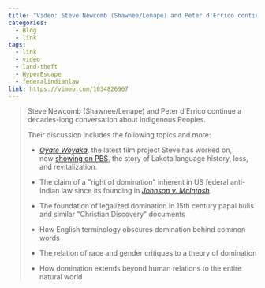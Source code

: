 ```yaml
---
title: "Video: Steve Newcomb (Shawnee/Lenape) and Peter d'Errico continue a decades-long conversation about Indigenous Peoples"
categories:
  - Blog
  - link
tags:
  - link
  - video
  - land-theft
  - HyperEscape
  - federalindianlaw
link: https://vimeo.com/1034826967
---
```


<blockquote>
Steve Newcomb (Shawnee/Lenape) and Peter d'Errico continue a decades-long conversation about Indigenous Peoples.

Their discussion includes the following topics and more:

-   [*Oyate Woyaka*](https://visionmakermedia.org/filmtype/oyate-woyaka/), the latest film project Steve has worked on, now [showing on PBS](https://www.pbs.org/video/oyate-woyaka-myuyq9/), the story of Lakota language history, loss, and revitalization.

-   The claim of a "right of domination" inherent in US federal anti-Indian law since its founding in [*Johnson v. McIntosh*](https://supreme.justia.com/cases/federal/us/21/543/)

-   The foundation of legalized domination in 15th century papal bulls and similar "Christian Discovery" documents

-   How English terminology obscures domination behind common words

-   The relation of race and gender critiques to a theory of domination

-   How domination extends beyond human relations to the entire natural world
</blockquote>